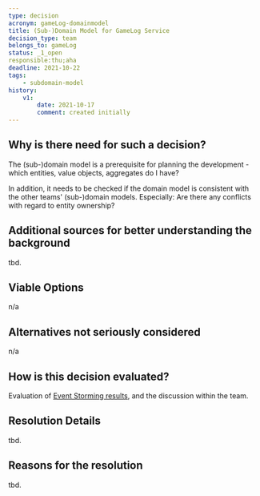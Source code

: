 ```yaml
---
type: decision
acronym: gameLog-domainmodel
title: (Sub-)Domain Model for GameLog Service
decision_type: team
belongs_to: gameLog
status: _1_open
responsible:thu;aha
deadline: 2021-10-22
tags: 
    - subdomain-model
history:
    v1:
        date: 2021-10-17
        comment: created initially    
---
```


## Why is there need for such a decision?

The (sub-)domain model is a prerequisite for planning the development - which entities, value objects, aggregates 
do I have? 

In addition, it needs to be checked if the domain model is consistent with the other teams' (sub-)domain models.
Especially: Are there any conflicts with regard to entity ownership?

## Additional sources for better understanding the background

tbd.

## Viable Options

n/a

## Alternatives not seriously considered

n/a

## How is this decision evaluated?

Evaluation of [Event Storming results](https://miro.com/app/board/o9J_lsQV7ZA=/), and the discussion within the team.
 
## Resolution Details

tbd.

## Reasons for the resolution

tbd.
